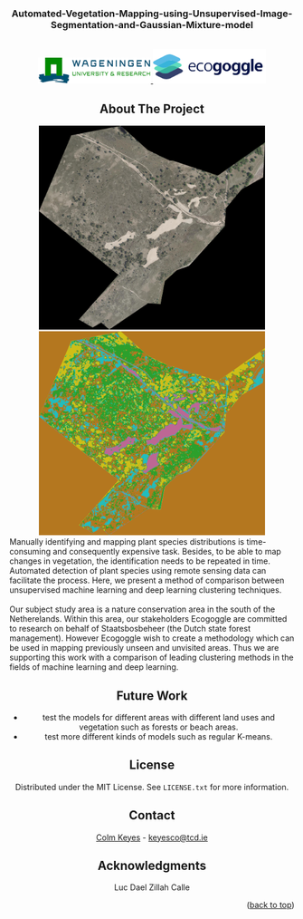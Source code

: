 <!-- PROJECT LOGO -->

  <h3 align="center">Automated-Vegetation-Mapping-using-Unsupervised-Image-Segmentation-and-Gaussian-Mixture-model</h3>

<br />

<div align="center">
  <a href="https://www.wur.nl/en/research-results/chair-groups/environmental-sciences/laboratory-of-geo-information-science-and-remote-sensing.htm">
    <img src="UISB/Logos/WUR.png" alt="WUR" width="200" height="45">
  </a>
   <a href="https://www.ecogoggle.nl/">
    <img src="UISB/Logos/Ecogoggle.png" alt="Ecogoggle" width="200" height="60">
  </a>


<!-- ABOUT THE PROJECT -->
## About The Project
  <a href="">
    <img src="orthoHRmasked_jpg.jpg" alt="" width="400" height="360">
  </a>
   <a href="">
    <img src="output_sample.png" alt="" width="400" height="360">
  </a>
  

<div>
<div align="left"> 
Manually identifying and mapping plant species distributions is time-consuming and consequently expensive task. Besides, to be able to map changes in vegetation, the identification needs to be repeated in time. Automated detection of plant species using remote sensing data can facilitate the process.
Here, we present a method of comparison between unsupervised machine learning and deep learning clustering techniques. 
</div align="left">  
<br />
<div align='left'>
Our subject study area is a nature conservation area in the south of the Netherelands. Within this area, our stakeholders Ecogoggle are committed to research on behalf of Staatsbosbeheer (the Dutch state forest management). However Ecogoggle wish to create a methodology which can be used in mapping previously unseen and unvisited areas. Thus we are supporting this work with a comparison of leading clustering methods in the fields of machine learning and deep learning.
</div align="left"> 
<div>

</div align="left"> 


  
<div>
  

<!-- Future Work -->
## Future Work
- test the models for different areas with different land uses and vegetation such as forests or beach areas.
- test more different kinds of models such as regular K-means.

  
<!-- LICENSE -->
## License

Distributed under the MIT License. See `LICENSE.txt` for more information.



<!-- CONTACT -->
## Contact

[Colm Keyes](https://www.linkedin.com/in/colm-keyes-4960a5132/) - keyesco@tcd.ie

  
<!-- ACKNOWLEDGMENTS -->
## Acknowledgments

Luc Dael
Zillah Calle


<p align="right">(<a href="#top">back to top</a>)</p>



<!-- MARKDOWN LINKS & IMAGES -->
<!-- https://www.markdownguide.org/basic-syntax/#reference-style-links -->
[contributors-shield]: https://img.shields.io/github/contributors/othneildrew/Best-README-Template.svg?style=for-the-badge
